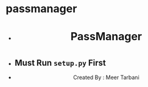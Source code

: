 # passmanager
- <center><h1>PassManager<h1></center>
- <h2>Must Run <code>setup.py</code> First</h2>
- <center><footer>Created By : Meer Tarbani</footer></center>